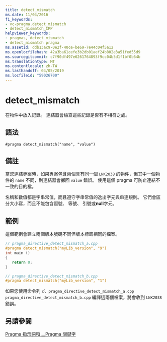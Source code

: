 ```yaml
---
title: detect_mismatch
ms.date: 11/04/2016
f1_keywords:
- vc-pragma.detect_mismatch
- detect_mismatch_CPP
helpviewer_keywords:
- pragmas, detect_mismatch
- detect_mismatch pragma
ms.assetid: ddb13ac9-0e2f-40ce-be69-7e44c04f5a12
ms.openlocfilehash: 42a3ba61cefe3b2db01aef24b802e3a51fed55d9
ms.sourcegitcommit: c7f90df497e6261764893f9cc04b5d1f1bf0b64b
ms.translationtype: MT
ms.contentlocale: zh-TW
ms.lasthandoff: 04/05/2019
ms.locfileid: "59026700"
---
```

# <a name="detectmismatch"></a>detect_mismatch
在物件中放入記錄。 連結器會檢查這些記錄是否有不相符之處。

## <a name="syntax"></a>語法

```
#pragma detect_mismatch("name", "value")
```

## <a name="remarks"></a>備註

當您連結專案時，如果專案包含兩個具有同一個 `LNK2038` 的物件，但其中一個物件的 `name` 不同，則連結器會擲回 `value` 錯誤。 使用這個 pragma 可防止連結不一致的目的檔。

名稱和數值都是字串常值，而且遵守字串常值的逸出字元與串連規則。 它們會區分大小寫，而且不能包含逗號、 等號、 引號或**null**字元。

## <a name="example"></a>範例

這個範例會建立兩個版本號碼不同但版本標籤相同的檔案。

```cpp
// pragma_directive_detect_mismatch_a.cpp
#pragma detect_mismatch("myLib_version", "9")
int main ()
{
   return 0;
}

// pragma_directive_detect_mismatch_b.cpp
#pragma detect_mismatch("myLib_version", "1")
```

如果您使用命令列 `cl pragma_directive_detect_mismatch_a.cpp pragma_directive_detect_mismatch_b.cpp` 編譯這兩個檔案，將會收到 `LNK2038` 錯誤。

## <a name="see-also"></a>另請參閱

[Pragma 指示詞和 __Pragma 關鍵字](../preprocessor/pragma-directives-and-the-pragma-keyword.md)
